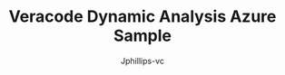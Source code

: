 ---
layout: post
repolink: "https://github.com/jphillips-vc/Veracode-Dynamic-Analysis-Azure-Example"
title: "Veracode Dynamic Analysis Azure Sample"
description: "Veracode Dynamic Analysis Azure Sample including script based authentication, and ISM configuration."
author: "Jphillips-vc"
author-link: "https://github.com/jphillips-vc/"
content-type: "azure_devops"
repo: "github"
repo_title: "Veracode Dynamic Analysis Azure Sample"
---